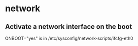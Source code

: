 # network

## Activate a network interface on the boot
ONBOOT="yes" is in /etc/sysconfig/network-scripts/ifcfg-eth0
